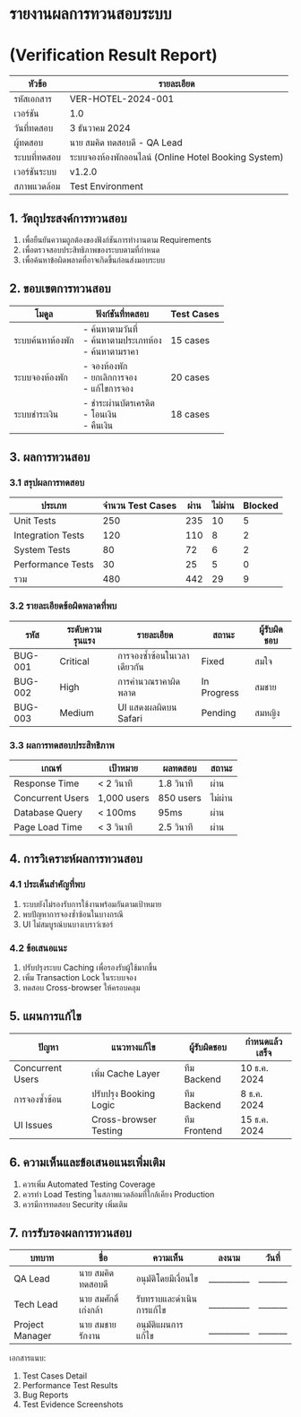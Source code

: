 # รายงานผลการทวนสอบระบบ
# (Verification Result Report)

| หัวข้อ | รายละเอียด |
|-------|------------|
| รหัสเอกสาร | VER-HOTEL-2024-001 |
| เวอร์ชัน | 1.0 |
| วันที่ทดสอบ | 3 ธันวาคม 2024 |
| ผู้ทดสอบ | นาย สมคิด ทดสอบดี - QA Lead |
| ระบบที่ทดสอบ | ระบบจองห้องพักออนไลน์ (Online Hotel Booking System) |
| เวอร์ชันระบบ | v1.2.0 |
| สภาพแวดล้อม | Test Environment |

## 1. วัตถุประสงค์การทวนสอบ
1. เพื่อยืนยันความถูกต้องของฟังก์ชันการทำงานตาม Requirements
2. เพื่อตรวจสอบประสิทธิภาพของระบบตามที่กำหนด
3. เพื่อค้นหาข้อผิดพลาดที่อาจเกิดขึ้นก่อนส่งมอบระบบ

## 2. ขอบเขตการทวนสอบ

| โมดูล | ฟังก์ชันที่ทดสอบ | Test Cases |
|-------|------------------|------------|
| ระบบค้นหาห้องพัก | - ค้นหาตามวันที่<br>- ค้นหาตามประเภทห้อง<br>- ค้นหาตามราคา | 15 cases |
| ระบบจองห้องพัก | - จองห้องพัก<br>- ยกเลิกการจอง<br>- แก้ไขการจอง | 20 cases |
| ระบบชำระเงิน | - ชำระผ่านบัตรเครดิต<br>- โอนเงิน<br>- คืนเงิน | 18 cases |

## 3. ผลการทวนสอบ

### 3.1 สรุปผลการทดสอบ

| ประเภท | จำนวน Test Cases | ผ่าน | ไม่ผ่าน | Blocked |
|--------|------------------|------|----------|----------|
| Unit Tests | 250 | 235 | 10 | 5 |
| Integration Tests | 120 | 110 | 8 | 2 |
| System Tests | 80 | 72 | 6 | 2 |
| Performance Tests | 30 | 25 | 5 | 0 |
| รวม | 480 | 442 | 29 | 9 |

### 3.2 รายละเอียดข้อผิดพลาดที่พบ

| รหัส | ระดับความรุนแรง | รายละเอียด | สถานะ | ผู้รับผิดชอบ |
|------|----------------|------------|--------|-------------|
| BUG-001 | Critical | การจองซ้ำซ้อนในเวลาเดียวกัน | Fixed | สมใจ |
| BUG-002 | High | การคำนวณราคาผิดพลาด | In Progress | สมชาย |
| BUG-003 | Medium | UI แสดงผลผิดบน Safari | Pending | สมหญิง |

### 3.3 ผลการทดสอบประสิทธิภาพ

| เกณฑ์ | เป้าหมาย | ผลทดสอบ | สถานะ |
|-------|----------|-----------|--------|
| Response Time | < 2 วินาที | 1.8 วินาที | ผ่าน |
| Concurrent Users | 1,000 users | 850 users | ไม่ผ่าน |
| Database Query | < 100ms | 95ms | ผ่าน |
| Page Load Time | < 3 วินาที | 2.5 วินาที | ผ่าน |

## 4. การวิเคราะห์ผลการทวนสอบ

### 4.1 ประเด็นสำคัญที่พบ
1. ระบบยังไม่รองรับการใช้งานพร้อมกันตามเป้าหมาย
2. พบปัญหาการจองซ้ำซ้อนในบางกรณี
3. UI ไม่สมบูรณ์บนบางเบราว์เซอร์

### 4.2 ข้อเสนอแนะ
1. ปรับปรุงระบบ Caching เพื่อรองรับผู้ใช้มากขึ้น
2. เพิ่ม Transaction Lock ในระบบจอง
3. ทดสอบ Cross-browser ให้ครอบคลุม

## 5. แผนการแก้ไข

| ปัญหา | แนวทางแก้ไข | ผู้รับผิดชอบ | กำหนดแล้วเสร็จ |
|-------|-------------|--------------|---------------|
| Concurrent Users | เพิ่ม Cache Layer | ทีม Backend | 10 ธ.ค. 2024 |
| การจองซ้ำซ้อน | ปรับปรุง Booking Logic | ทีม Backend | 8 ธ.ค. 2024 |
| UI Issues | Cross-browser Testing | ทีม Frontend | 15 ธ.ค. 2024 |

## 6. ความเห็นและข้อเสนอแนะเพิ่มเติม
1. ควรเพิ่ม Automated Testing Coverage
2. ควรทำ Load Testing ในสภาพแวดล้อมที่ใกล้เคียง Production
3. ควรมีการทดสอบ Security เพิ่มเติม

## 7. การรับรองผลการทวนสอบ

| บทบาท | ชื่อ | ความเห็น | ลงนาม | วันที่ |
|-------|-----|----------|--------|--------|
| QA Lead | นาย สมคิด ทดสอบดี | อนุมัติโดยมีเงื่อนไข | __________ | _______ |
| Tech Lead | นาย สมศักดิ์ เก่งกล้า | รับทราบและดำเนินการแก้ไข | __________ | _______ |
| Project Manager | นาย สมชาย รักงาน | อนุมัติแผนการแก้ไข | __________ | _______ |

เอกสารแนบ:
1. Test Cases Detail
2. Performance Test Results
3. Bug Reports
4. Test Evidence Screenshots
